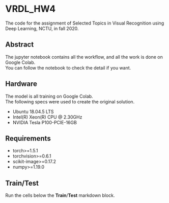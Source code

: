 # VRDL_HW4

The code for the assignment of Selected Topics in Visual Recognition using Deep Learning, NCTU, in fall 2020.

## Abstract

The jupyter notebook contains all the workflow, and all the work is done on Google Colab.  
You can follow the notebook to check the detail if you want.

## Hardware

The model is all training on Google Colab.  
The following specs were used to create the original solution.

- Ubuntu 18.04.5 LTS
- Intel(R) Xeon(R) CPU @ 2.30GHz
- NVIDIA Tesla P100-PCIE-16GB

## Requirements

- torch>=1.5.1
- torchvision>=0.6.1
- scikit-image>=0.17.2
- numpy>=1.19.0

## Train/Test

Run the cells below the **Train**/**Test** markdown block.
